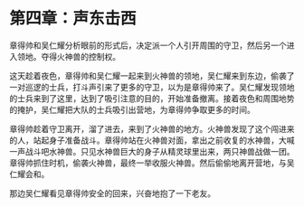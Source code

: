 # 第四章：声东击西
章得帅和吴仁耀分析眼前的形式后，决定派一个人引开周围的守卫，然后另一个进入领地。夺得火神兽的控制权。

这天趁着夜色，章得帅和吴仁耀一起来到火神兽的领地，吴仁耀来到东边，偷袭了一对巡逻的士兵，打斗声引来了更多的守卫，以为是章得帅来了。吴仁耀发现领地的士兵来到了这里，达到了吸引注意的目的，开始准备撤离。接着夜色和周围地势的掩护，吴仁耀把大队的士兵吸引出营地，为章得帅争取更多的时间。

章得帅趁着守卫离开，溜了进去，来到了火神兽的地方。火神兽发现了这个闯进来的人，站起身子准备战斗。章得帅站在火神兽对面，拿出之前收复的水神兽，大喊一声战斗吧水神兽。只见水神兽巨大的身子从精灵球里出来，两只神兽战做一团。章得帅抓住时机，偷袭火神兽，最终一举收服火神兽。然后偷偷地离开营地，与吴仁耀会和。

那边吴仁耀看见章得帅安全的回来，兴奋地抱了一下老友。
